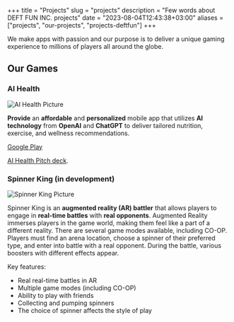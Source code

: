 +++
title = "Projects"
slug = "projects"
description = "Few words about DEFT FUN INC. projects"
date = "2023-08-04T12:43:38+03:00"
aliases = ["projects", "our-projects", "projects-deftfun"]
+++

We make apps with passion and our purpose is to deliver a unique gaming experience to millions of players all around the globe.

## Our Games

### AI Health

![AI Health Picture](/screen_program.png)

**Provide** an **affordable** and **personalized** mobile app that utilizes **AI technology** from **OpenAI** and **ChatGPT** to deliver tailored nutrition, exercise, and wellness recommendations.

[Google Play](https://play.google.com/store/apps/details?id=com.deft.aihealth)

[AI Health Pitch deck](https://pitch.com/public/dfb4f791-d2e8-4215-8c98-66b098c4924c).

### Spinner King (in development)

![Spinner King Picture](/spinnerKing.jpg)

Spinner King is an **augmented reality (AR) battler** that allows players to engage in **real-time battles** with **real opponents**. Augmented Reality immerses players in the game world, making them feel like a part of a different reality. There are several game modes available, including CO-OP. Players must find an arena location, choose a spinner of their preferred type, and enter into battle with a real opponent. During the battle, various boosters with different effects appear.

Key features:

- Real real-time battles in AR
- Multiple game modes (including CO-OP)
- Ability to play with friends
- Collecting and pumping spinners
- The choice of spinner affects the style of play

